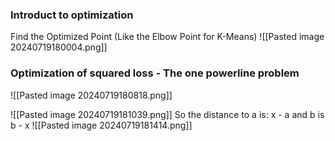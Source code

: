 ### Introduct to optimization
Find the Optimized Point (Like the Elbow Point for K-Means)
![[Pasted image 20240719180004.png]]

### Optimization of squared loss - The one powerline problem 
![[Pasted image 20240719180818.png]]

![[Pasted image 20240719181039.png]]
So the distance to a is: x - a 
and b is b - x
![[Pasted image 20240719181414.png]] 